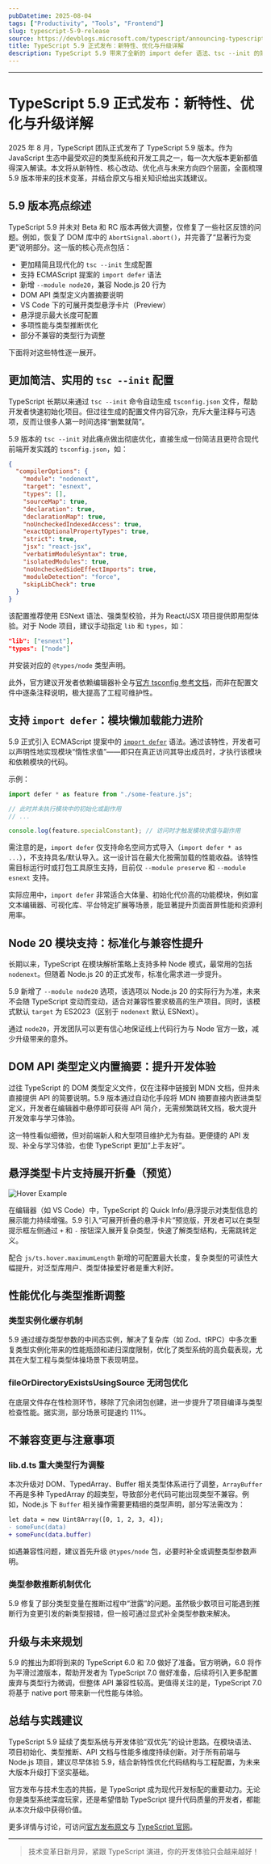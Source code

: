 ```yaml
---
pubDatetime: 2025-08-04
tags: ["Productivity", "Tools", "Frontend"]
slug: typescript-5-9-release
source: https://devblogs.microsoft.com/typescript/announcing-typescript-5-9/
title: TypeScript 5.9 正式发布：新特性、优化与升级详解
description: TypeScript 5.9 带来了全新的 import defer 语法、tsc --init 的简化与现代化、Node 20 模块支持、DOM API 概览优化，以及众多性能与类型系统的升级。本文深度解析 5.9 版本的主要特性与开发者关注点，助你第一时间掌握 TypeScript 演进方向。
---
```


---

# TypeScript 5.9 正式发布：新特性、优化与升级详解

2025 年 8 月，TypeScript 团队正式发布了 TypeScript 5.9 版本。作为 JavaScript 生态中最受欢迎的类型系统和开发工具之一，每一次大版本更新都值得深入解读。本文将从新特性、核心改动、优化点与未来方向四个层面，全面梳理 5.9 版本带来的技术变革，并结合原文与相关知识给出实践建议。

## 5.9 版本亮点综述

TypeScript 5.9 并未对 Beta 和 RC 版本再做大调整，仅修复了一些社区反馈的问题。例如，恢复了 DOM 库中的 `AbortSignal.abort()`，并完善了“显著行为变更”说明部分。这一版的核心亮点包括：

- 更加精简且现代化的 `tsc --init` 生成配置
- 支持 ECMAScript 提案的 `import defer` 语法
- 新增 `--module node20`，兼容 Node.js 20 行为
- DOM API 类型定义内置摘要说明
- VS Code 下的可展开类型悬浮卡片（Preview）
- 悬浮提示最大长度可配置
- 多项性能与类型推断优化
- 部分不兼容的类型行为调整

下面将对这些特性逐一展开。

## 更加简洁、实用的 `tsc --init` 配置

TypeScript 长期以来通过 `tsc --init` 命令自动生成 `tsconfig.json` 文件，帮助开发者快速初始化项目。但过往生成的配置文件内容冗杂，充斥大量注释与可选项，反而让很多人第一时间选择“删繁就简”。

5.9 版本的 `tsc --init` 对此痛点做出彻底优化，直接生成一份简洁且更符合现代前端开发实践的 `tsconfig.json`，如：

```json
{
  "compilerOptions": {
    "module": "nodenext",
    "target": "esnext",
    "types": [],
    "sourceMap": true,
    "declaration": true,
    "declarationMap": true,
    "noUncheckedIndexedAccess": true,
    "exactOptionalPropertyTypes": true,
    "strict": true,
    "jsx": "react-jsx",
    "verbatimModuleSyntax": true,
    "isolatedModules": true,
    "noUncheckedSideEffectImports": true,
    "moduleDetection": "force",
    "skipLibCheck": true
  }
}
```

该配置推荐使用 ESNext 语法、强类型校验，并为 React/JSX 项目提供即用型体验。对于 Node 项目，建议手动指定 `lib` 和 `types`，如：

```json
"lib": ["esnext"],
"types": ["node"]
```

并安装对应的 `@types/node` 类型声明。

此外，官方建议开发者依赖编辑器补全与[官方 tsconfig 参考文档](https://www.typescriptlang.org/tsconfig/)，而非在配置文件中逐条注释说明，极大提高了工程可维护性。

## 支持 `import defer`：模块懒加载能力进阶

5.9 正式引入 ECMAScript 提案中的 [`import defer`](https://github.com/tc39/proposal-defer-import-eval/) 语法。通过该特性，开发者可以声明性地实现模块“惰性求值”——即只在真正访问其导出成员时，才执行该模块和依赖模块的代码。

示例：

```typescript
import defer * as feature from "./some-feature.js";

// 此时并未执行模块中的初始化或副作用
// ...

console.log(feature.specialConstant); // 访问时才触发模块求值与副作用
```

需注意的是，`import defer` 仅支持命名空间方式导入（`import defer * as ...`），不支持具名/默认导入。这一设计旨在最大化按需加载的性能收益。该特性需目标运行时或打包工具原生支持，目前仅 `--module preserve` 和 `--module esnext` 支持。

实际应用中，`import defer` 非常适合大体量、初始化代价高的功能模块，例如富文本编辑器、可视化库、平台特定扩展等场景，能显著提升页面首屏性能和资源利用率。

## Node 20 模块支持：标准化与兼容性提升

长期以来，TypeScript 在模块解析策略上支持多种 Node 模式，最常用的包括 `nodenext`。但随着 Node.js 20 的正式发布，标准化需求进一步提升。

5.9 新增了 `--module node20` 选项，该选项以 Node.js 20 的实际行为为准，未来不会随 TypeScript 变动而变动，适合对兼容性要求极高的生产项目。同时，该模式默认 `target` 为 ES2023（区别于 `nodenext` 默认 ESNext）。

通过 `node20`，开发团队可以更有信心地保证线上代码行为与 Node 官方一致，减少升级带来的意外。

## DOM API 类型定义内置摘要：提升开发体验

过往 TypeScript 的 DOM 类型定义文件，仅在注释中链接到 MDN 文档，但并未直接提供 API 的简要说明。5.9 版本通过自动化手段将 MDN 摘要直接内嵌进类型定义，开发者在编辑器中悬停即可获得 API 简介，无需频繁跳转文档，极大提升开发效率与学习体验。

这一特性看似细微，但对前端新人和大型项目维护尤为有益。更便捷的 API 发现、补全与学习体验，也使 TypeScript 更加“上手友好”。

## 悬浮类型卡片支持展开折叠（预览）

![Hover Example](https://devblogs.microsoft.com/typescript/wp-content/uploads/sites/11/2025/06/bare-hover-5.8-01.png)

在编辑器（如 VS Code）中，TypeScript 的 Quick Info/悬浮提示对类型信息的展示能力持续增强。5.9 引入“可展开折叠的悬浮卡片”预览版，开发者可以在类型提示框左侧通过 `+` 和 `-` 按钮深入展开复杂类型，快速了解类型结构，无需跳转定义。

配合 `js/ts.hover.maximumLength` 新增的可配置最大长度，复杂类型的可读性大幅提升，对泛型库用户、类型体操爱好者是重大利好。

## 性能优化与类型推断调整

### 类型实例化缓存机制

5.9 通过缓存类型参数的中间态实例，解决了复杂库（如 Zod、tRPC）中多次重复类型实例化带来的性能瓶颈和递归深度限制，优化了类型系统的高负载表现，尤其在大型工程与类型体操场景下表现明显。

### fileOrDirectoryExistsUsingSource 无闭包优化

在底层文件存在性检测环节，移除了冗余闭包创建，进一步提升了项目编译与类型检查性能。据实测，部分场景可提速约 11%。

## 不兼容变更与注意事项

### lib.d.ts 重大类型行为调整

本次升级对 DOM、TypedArray、Buffer 相关类型体系进行了调整，`ArrayBuffer` 不再是多种 TypedArray 的超类型，导致部分老代码可能出现类型不兼容。例如，Node.js 下 `Buffer` 相关操作需要更精细的类型声明，部分写法需改为：

```diff
let data = new Uint8Array([0, 1, 2, 3, 4]);
- someFunc(data)
+ someFunc(data.buffer)
```

如遇兼容性问题，建议首先升级 `@types/node` 包，必要时补全或调整类型参数声明。

### 类型参数推断机制优化

5.9 修复了部分类型变量在推断过程中“泄露”的问题。虽然极少数项目可能遇到推断行为变更引发的新类型报错，但一般可通过显式补全类型参数来解决。

## 升级与未来规划

5.9 的推出为即将到来的 TypeScript 6.0 和 7.0 做好了准备。官方明确，6.0 将作为平滑过渡版本，帮助开发者为 TypeScript 7.0 做好准备，后续将引入更多配置废弃与类型行为微调，但整体 API 兼容性较高。更值得关注的是，TypeScript 7.0 将基于 native port 带来新一代性能与体验。

## 总结与实践建议

TypeScript 5.9 延续了类型系统与开发体验“双优先”的设计思路。在模块语法、项目初始化、类型推断、API 文档与性能多维度持续创新。对于所有前端与 Node.js 项目，建议尽早体验 5.9，结合新特性优化代码结构与工程配置，为未来大版本升级打下坚实基础。

官方发布与技术生态的共振，是 TypeScript 成为现代开发标配的重要动力。无论你是类型系统深度玩家，还是希望借助 TypeScript 提升代码质量的开发者，都能从本次升级中获得价值。

更多详情与讨论，可访问[官方发布原文](https://devblogs.microsoft.com/typescript/announcing-typescript-5-9/)与 [TypeScript 官网](https://www.typescriptlang.org/)。

---

> 技术变革日新月异，紧跟 TypeScript 演进，你的开发体验只会越来越好！
